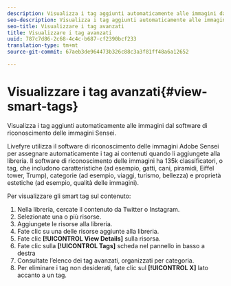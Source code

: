 ```yaml
---
description: Visualizza i tag aggiunti automaticamente alle immagini dal software di riconoscimento delle immagini Sensei.
seo-description: Visualizza i tag aggiunti automaticamente alle immagini dal software di riconoscimento delle immagini Sensei.
seo-title: Visualizzare i tag avanzati
title: Visualizzare i tag avanzati
uuid: 787c7d86-2c68-4c4c-b687-cf2390bcf233
translation-type: tm+mt
source-git-commit: 67aeb3de964473b326c88c3a3f81ff48a6a12652

---
```



# Visualizzare i tag avanzati{#view-smart-tags}

Visualizza i tag aggiunti automaticamente alle immagini dal software di riconoscimento delle immagini Sensei.

Livefyre utilizza il software di riconoscimento delle immagini Adobe Sensei per assegnare automaticamente i tag ai contenuti quando li aggiungete alla libreria. Il software di riconoscimento delle immagini ha 135k classificatori, o tag, che includono caratteristiche (ad esempio, gatti, cani, piramidi, Eiffel tower, Trump), categorie (ad esempio, viaggi, turismo, bellezza) e proprietà estetiche (ad esempio, qualità delle immagini).

Per visualizzare gli smart tag sul contenuto:

1. Nella libreria, cercate il contenuto da Twitter o Instagram.
1. Selezionate una o più risorse.
1. Aggiungete le risorse alla libreria.
1. Fate clic su una delle risorse aggiunte alla libreria.
1. Fate clic **[!UICONTROL View Details]** sulla risorsa.
1. Fate clic sulla **[!UICONTROL Tags]** scheda nel pannello in basso a destra
1. Consultate l’elenco dei tag avanzati, organizzati per categoria.
1. Per eliminare i tag non desiderati, fate clic sul **[!UICONTROL X]** lato accanto a un tag.


